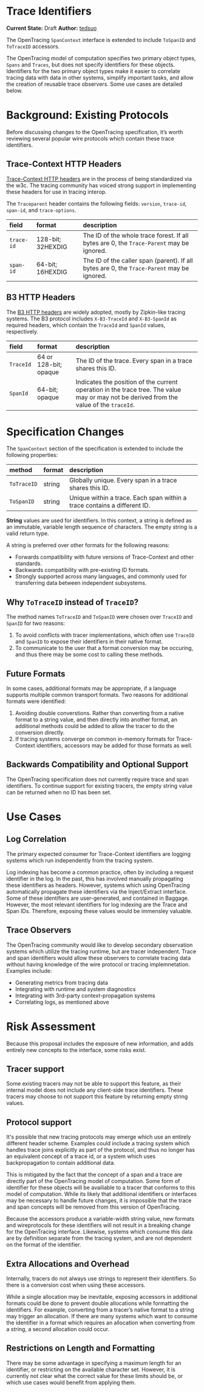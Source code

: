 # Trace Identifiers

**Current State:** Draft 
**Author:** [tedsuo](https://github.com/tedsuo)

The OpenTracing `SpanContext` interface is extended to include `ToSpanID` and `ToTraceID` accessors. 

The OpenTracing model of computation specifies two primary object types, `Spans` and `Traces`, but does not specify identifiers for these objects. Identifiers for the two primary object types make it easier to correlate tracing data with data in other systems, simplify important tasks, and allow the creation of reusable trace observers. Some use cases are detailed below.

# Background: Existing Protocols
Before discussing changes to the OpenTracing specification, it’s worth reviewing several popular wire protocols which contain these trace identifiers.

## Trace-Context HTTP Headers
[Trace-Context HTTP headers](https://github.com/w3c/distributed-tracing) are in the process of being standardized via the w3c. The tracing community has voiced strong support in implementing these headers for use in tracing interop.

The `Traceparent` header contains the following fields: `version`, `trace-id`, `span-id`, and `trace-options`.

| field | format | description |
| :---  | :---   | :---    |
| `trace-id` | 128-bit; 32HEXDIG | The ID of the whole trace forest. If all bytes are 0, the `Trace-Parent` may be ignored. |
| `span-id`  | 64-bit; 16HEXDIG | The ID of the caller span (parent). If all bytes are 0, the `Trace-Parent` may be ignored. |

## B3 HTTP Headers
The [B3 HTTP headers](https://github.com/openzipkin/b3-propagation) are widely adopted, mostly by Zipkin-like tracing systems. The B3 protocol includes `X-B3-TraceId` and `X-B3-SpanId` as required headers, which contain the `TraceId` and `SpanId` values, respectively.

| field | format | description |
| :---  | :---   | :---        |
| `TraceId` | 64 or 128-bit; opaque | The ID of the trace. Every span in a trace shares this ID. |
| `SpanId`  | 64-bit; opaque | Indicates the position of the current operation in the trace tree. The value may or may not be derived from the value of the `traceId`. |

# Specification Changes
The `SpanContext` section of the specification is extended to include the following properties:

| method | format | description |
| :---  | :---   | :---        |
| `ToTraceID` | string | Globally unique. Every span in a trace shares this ID. |
| `ToSpanID` | string | Unique within a trace. Each span within a trace contains a different ID. |

**String** values are used for identifiers. In this context, a string is defined as an immutable, variable length sequence of characters. The empty string is a valid return type.

A string is preferred over other formats for the following reasons:

* Forwards compatibility with future versions of Trace-Context and other standards.
* Backwards compatibility with pre-existing ID formats.
* Strongly supported across many languages, and commonly used for transferring data between independent subsystems.

## Why `ToTraceID` instead of `TraceID`?

The method names `ToTraceID` and `ToSpanID` were chosen over `TraceID` and `SpanID` for two reasons:

1) To avoid conflicts with tracer implementations, which often use `TraceID` and `SpanID` to expose their identifiers in their native format.
2) To communicate to the user that a format conversion may be occuring, and thus there may be some cost to calling these methods.

## Future Formats
In some cases, additional formats may be appropriate, if a language supports multiple common transport formats. Two reasons for additional formats were identified:

1) Avoiding double converstions. Rather than converting from a native format to a string value, and then directly into another format, an additional methods could be added to allow the tracer to do the conversion directly.
2) If tracing systems converge on common in-memory formats for Trace-Context identifiers, accessors may be added for those formats as well.

## Backwards Compatibility and Optional Support
The OpenTracing specification does not currently require trace and span identifiers. To continue support for existing tracers, the empty string value can be returned when no ID has been set.

# Use Cases

## Log Correlation
The primary expected consumer for Trace-Context identifiers are logging systems which run independently from the tracing system. 

Log indexing has become a common practice, often by including a request identifier in the log. In the past, this has involved manually propagating these identifiers as headers. However, systems which using OpenTracing automatically propagate these identifiers via the Inject/Extract interface. Some of these identifiers are user-generated, and contained in Baggage. However, the most relevant identifiers for log indexing are the Trace and Span IDs. Therefore, exposing these values would be immensley valuable.

## Trace Observers
The OpenTracing community would like to develop secondary observation systems which utilize the tracing runtime, but are tracer independent. Trace and span identifiers would allow these observers to correlate tracing data without having knowledge of the wire protocol or tracing implemnetation. Examples include:

* Generating metrics from tracing data
* Integrating with runtime and system diagnostics 
* Integrating with 3rd-party context-propagation systems
* Correlating logs, as mentioned above

# Risk Assessment
Because this proposal includes the exposure of new information, and adds entirely new concepts to the interface, some risks exist.

## Tracer support
Some existing tracers may not be able to support this feature, as their internal model does not include any client-side trace identifiers. These tracers may choose to not support this feature by returning empty string values.

## Protocol support
It's possible that new tracing protocols may emerge which use an entirely different header scheme. Examples could include a tracing system which handles trace joins explicitly as part of the protocol, and thus no longer has an equivalent concept of a trace id, or a system which uses backpropagation to contain additional data.

This is mitigated by the fact that the concept of a span and a trace are directly part of the OpenTracing model of computation. Some form of identifier for these objects will be availiable to a tracer that conforms to this model of computation. While its likely that additional identifiers or interfaces may be necessary to handle future changes, it is impossible that the trace and span concepts will be removed from this version of OpenTracing. 

Because the accessors produce a variable-width string value, new formats and wireprotocols for these identifiers will not result in a breaking change for the OpenTracing interface. Likewise, systems which consume this data are by definition separate from the tracing system, and are not dependent on the format of the identifier.

## Extra Allocations and Overhead
Internally, tracers do not always use strings to represent their identifiers. So there is a conversion cost when using these accessors. 

While a single allocation may be inevitable, exposing accessors in additional formats could be done to prevent double allocations while formatting the identifiers. For example, converting from a tracer’s native format to a string may trigger an allocation. If there are many systems which want to consume the identifier in a format which requires an allocation when converting from a string, a second allocation could occur.

## Restrictions on Length and Formatting
There may be some advantage in specifying a maximum length for an identifier, or restricting on the available character set. However, it is currently not clear what the correct value for these limits should be, or which use cases would benefit from applying them.
